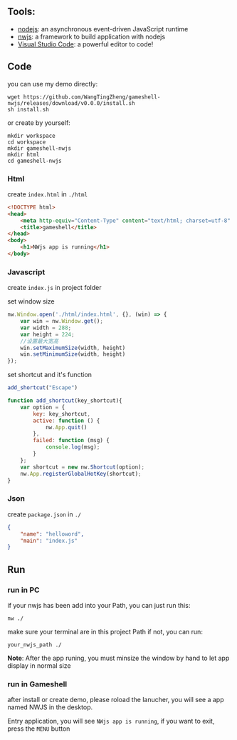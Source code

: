 ## Tools:
- [nodejs](https://nodejs.org/en/download/): an asynchronous event-driven JavaScript runtime
- [nwjs](https://nwjs.io/): a framework to build application with nodejs
- [Visual Studio Code](https://code.visualstudio.com/): a powerful editor to code!
## Code
you can use my demo directly:
```
wget https://github.com/WangTingZheng/gameshell-nwjs/releases/download/v0.0.0/install.sh
sh install.sh
```
or create by yourself:
```
mkdir workspace
cd workspace
mkdir gameshell-nwjs
mkdir html
cd gameshell-nwjs
```
### Html
create `index.html` in `./html`
```html
<!DOCTYPE html>
<head>
    <meta http-equiv="Content-Type" content="text/html; charset=utf-8" />
    <title>gameshell</title>
</head>
<body>
    <h1>NWjs app is running</h1>
</body>
```
### Javascript
create `index.js` in project folder

set window size
```javascript
nw.Window.open('./html/index.html', {}, (win) => {
    var win = nw.Window.get();
    var width = 288;
    var height = 224;
    //设置最大宽高
    win.setMaximumSize(width, height)
    win.setMinimumSize(width, height)
});
```
set shortcut and it's function
```javascript
add_shortcut("Escape")

function add_shortcut(key_shortcut){
    var option = {
        key: key_shortcut,
        active: function () {
            nw.App.quit()
        },
        failed: function (msg) {
            console.log(msg);
        }
    };
    var shortcut = new nw.Shortcut(option);
    nw.App.registerGlobalHotKey(shortcut);
}
```
### Json
create `package.json`  in `./`
```json
{
	"name": "helloword",
	"main": "index.js"
}
```
## Run
### run in PC
if your nwjs has been add into your Path, you can just run this:
```
nw ./
```
make sure your terminal are in this project Path
if not, you can run:
```
your_nwjs_path ./
```
**Note**: After the app runing, you must minsize the window by hand to let app display in normal size
### run in Gameshell
after install or create demo, please roload the lanucher, you will see a app named NWJS in the desktop.

Entry application, you will see `NWjs app is running`, if you want to exit, press the `MENU` button